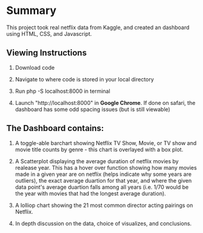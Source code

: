 # Summary #

This project took real netflix data from Kaggle, and created an dashboard using HTML, CSS, and Javascript.

## Viewing Instructions ##

1) Download code

2) Navigate to where code is stored in your local directory

3) Run php -S localhost:8000 in terminal

4) Launch "http://localhost:8000" in **Google Chrome**. If done on safari, the dashboard has some odd spacing issues (but is still viewable)


## The Dashboard contains: ##
 
1) A toggle-able barchart showing Netflix TV Show, Movie, or TV show and movie title counts by genre - this chart is overlayed with a box plot.

2) A Scatterplot displaying the average duration of netflix movies by realease year. This has a hover over function showing how many movies made in a given year are on netflix (helps indicate why some years are outliers), the exact average duartion for that year, and where the given data point's average duartion falls among all years (i.e. 1/70 would be the year with movies that had the longest average duration).

3) A lolliop chart showing the 21 most common director acting pairings on Netflix.

4) In depth discussion on the data, choice of visualizes, and conclusions.







